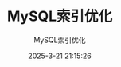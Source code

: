 ---
title: "MySQL索引优化"
subtitle: "MySQL索引优化"
date: 2025-3-21 21:15:26
category:
  - MySQL
tag:
  - MySQL
order: 5
---
